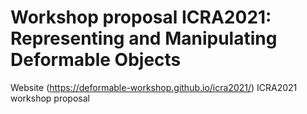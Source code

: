 # Workshop proposal ICRA2021: Representing and Manipulating Deformable Objects
Website (https://deformable-workshop.github.io/icra2021/) ICRA2021 workshop proposal